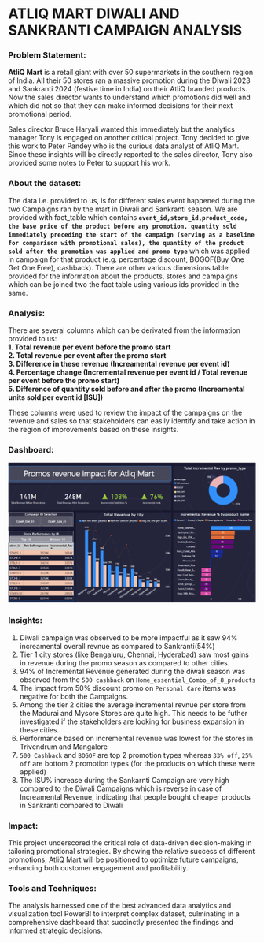 # ATLIQ MART DIWALI AND SANKRANTI CAMPAIGN ANALYSIS 

### Problem Statement:

**AtliQ Mart** is a retail giant with over 50 supermarkets in the southern region of India. All their 50 stores ran a massive promotion during the Diwali 2023 and Sankranti 2024 (festive time in India) on their AtliQ branded products. Now the sales director wants to understand which promotions did well and which did not so that they can make informed decisions for their next promotional period. 

Sales director Bruce Haryali wanted this immediately but the analytics manager Tony is engaged on another critical project. Tony decided to give this work to Peter Pandey who is the curious data analyst of AtliQ Mart. Since these insights will be directly reported to the sales director, Tony also provided some notes to Peter to support his work.

### About the dataset:

The data i.e. provided to us, is for different sales event happened during the two Campaigns ran by the mart in Diwali and Sankranti season. We are provided with fact_table which contains **`event_id,store_id,product_code, the base price of the product before any promotion, quantity sold immediately preceding the start of the campaign (serving as a baseline for comparison with promotional sales), the quantity of the product sold after the promotion was applied and promo type`** which was applied in campaign for that product (e.g. percentage discount, BOGOF(Buy One Get One Free), cashback). There are other various dimensions table provided for the information about the products, stores and campaigns which can be joined two the fact table using various ids provided in the same.

### Analysis:  

There are several columns which can be derivated from the information provided to us: <br>
**1. Total revenue per event before the promo start <br>
 2. Total revenue per event after the promo start <br>
 3. Difference in these revenue (Increamental revenue per event id) <br>
 4. Percentage change (Incremental revenue per event id / Total revenue per event before the promo start) <br>
 5. Difference of quantity sold before and after the promo (Increamental units sold per event id \[ISU])**

These columns were used to review the impact of the campaigns on the revenue and sales so that stakeholders can easily identify and take action in the region of improvements based on these insights. 

### Dashboard:

![Dashboard](/Atliq_mart_problem/d_final.png)

### Insights:

1. Diwali campaign was observed to be more impactful as it saw 94% increamental overall revnue as compared to Sankranti(54%)
2. Tier 1 city stores (like Bengaluru, Chennai, Hyderabad) saw most gains in revenue during the promo season as compared to other cities.
3. 94% of Incremental Revenue generated during the diwali season was observed from the `500 cashback` on `Home_essential_Combo_of_8_products`
4. The impact from 50% discount promo on `Personal Care` items was negative for both the Campaigns.
5. Among the tier 2 cities the average incremental revnue per store from the Madurai and Mysore Stores are quite high. This needs to be futher investigated if the stakeholders are looking for business expansion in these cities. 
6. Performance based on incremental revenue was lowest for the stores in Trivendrum and Mangalore
7. `500 Cashback` and `BOGOF` are top 2 promotion types whereas `33% off`, `25% off` are bottom 2 promotion types (for the products on which these were applied)
8. The ISU% increase during the Sankarnti Campaign are very high compared to the Diwali Campaigns which is reverse in case of Increamental Revenue, indicating that people bought cheaper products in Sankranti compared to Diwali

### Impact: 
This project underscored the critical role of data-driven decision-making in tailoring promotional strategies. By showing the relative success of different promotions, AtliQ Mart will be positioned to optimize future campaigns, enhancing both customer engagement and profitability.

### Tools and Techniques: 
The analysis harnessed one of the best advanced data analytics and visualization tool PowerBI to interpret complex dataset, culminating in a comprehensive dashboard that succinctly presented the findings and informed strategic decisions.
